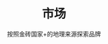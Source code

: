 ---
layout: dimensions-category
title: 市场
subtitle: 按照金砖国家+的地理来源探索品牌
permalink: /zh/discover/markets/
lang: zh
ref: markets
dimension_type: market
# NOTE: sections kept in frontmatter due to discrepancy with page_sections.yml
# page_sections.yml dimension-category has: breadcrumbs, content
# but this page uses: breadcrumbs, hero, featured-markets, all-markets-grid, market-map, market-insights, cross-navigation
sections:
  - breadcrumbs
  - hero
  - featured-markets
  - all-markets-grid
  - market-map
  - market-insights
  - cross-navigation
---